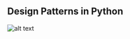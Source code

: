 ## Design Patterns in Python

![alt text](http://docs.python.org.ar/tutorial/img/python-3-logo.png "Python 3 logo")